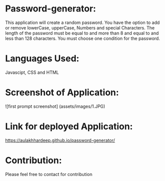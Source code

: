 # Password-generator:
This application will create a random password. You have the option to add or remove lowerCase, upperCase, Numbers and special Characters. The length of the password must be equal to and more than 8 and equal to and less than 128 characters. You must choose one condition for the password. 

# Languages Used:
Javascipt, CSS and HTML

# Screenshot of Application:
![first prompt screenshot] (assets/images/1.JPG)

# Link for deployed Application:
https://aulakhhardeep.github.io/password-generator/

# Contribution:
Please feel free to contact for contribution

